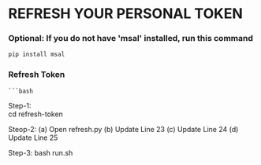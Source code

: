 # REFRESH YOUR PERSONAL TOKEN

### Optional: If you do not have 'msal' installed, run this command
  ```bash
  pip install msal

  ```

### Refresh Token
    ```bash
  Step-1:  
  cd refresh-token


  Steop-2:
  (a) Open refresh.py
  (b) Update Line 23
  (c) Update Line 24
  (d) Update Line 25


  Step-3:
  bash run.sh
  ```